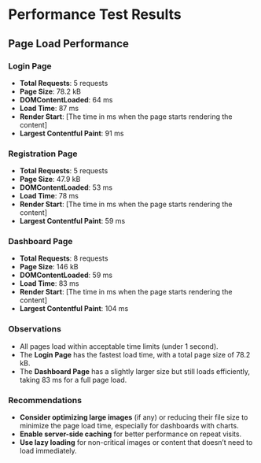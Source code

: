 # Performance Test Results

## Page Load Performance

### Login Page
- **Total Requests**: 5 requests
- **Page Size**: 78.2 kB
- **DOMContentLoaded**: 64 ms
- **Load Time**: 87 ms
- **Render Start**: [The time in ms when the page starts rendering the content]
- **Largest Contentful Paint**: 91 ms

### Registration Page
- **Total Requests**: 5 requests
- **Page Size**: 47.9 kB
- **DOMContentLoaded**: 53 ms
- **Load Time**: 78 ms
- **Render Start**: [The time in ms when the page starts rendering the content]
- **Largest Contentful Paint**: 59 ms

### Dashboard Page
- **Total Requests**: 8 requests
- **Page Size**: 146 kB
- **DOMContentLoaded**: 59 ms
- **Load Time**: 83 ms
- **Render Start**: [The time in ms when the page starts rendering the content]
- **Largest Contentful Paint**: 104 ms

### Observations
- All pages load within acceptable time limits (under 1 second).
- The **Login Page** has the fastest load time, with a total page size of 78.2 kB.
- The **Dashboard Page** has a slightly larger size but still loads efficiently, taking 83 ms for a full page load.

### Recommendations
- **Consider optimizing large images** (if any) or reducing their file size to minimize the page load time, especially for dashboards with charts.
- **Enable server-side caching** for better performance on repeat visits.
- **Use lazy loading** for non-critical images or content that doesn’t need to load immediately.
